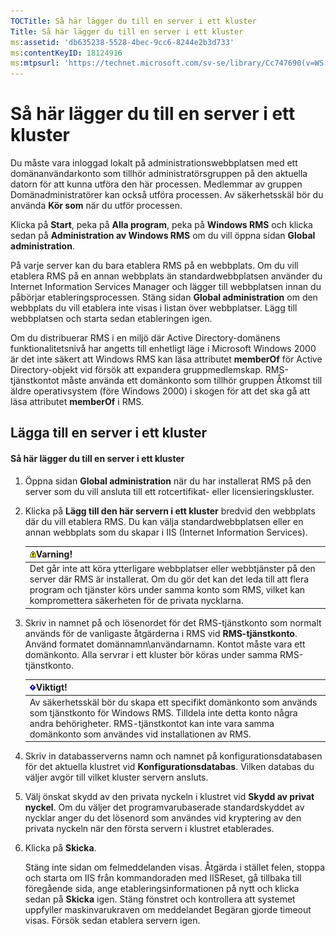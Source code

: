 ```yaml
---
TOCTitle: Så här lägger du till en server i ett kluster
Title: Så här lägger du till en server i ett kluster
ms:assetid: 'db635238-5528-4bec-9cc6-8244e2b3d733'
ms:contentKeyID: 18124916
ms:mtpsurl: 'https://technet.microsoft.com/sv-se/library/Cc747690(v=WS.10)'
---
```


Så här lägger du till en server i ett kluster
=============================================

Du måste vara inloggad lokalt på administrationswebbplatsen med ett domänanvändarkonto som tillhör administratörsgruppen på den aktuella datorn för att kunna utföra den här processen. Medlemmar av gruppen Domänadministratörer kan också utföra processen. Av säkerhetsskäl bör du använda **Kör som** när du utför processen.

Klicka på **Start**, peka på **Alla program**, peka på **Windows RMS** och klicka sedan på **Administration av Windows RMS** om du vill öppna sidan **Global administration**.

På varje server kan du bara etablera RMS på en webbplats. Om du vill etablera RMS på en annan webbplats än standardwebbplatsen använder du Internet Information Services Manager och lägger till webbplatsen innan du påbörjar etableringsprocessen. Stäng sidan **Global administration** om den webbplats du vill etablera inte visas i listan över webbplatser. Lägg till webbplatsen och starta sedan etableringen igen.

Om du distribuerar RMS i en miljö där Active Directory-domänens funktionalitetsnivå har angetts till enhetligt läge i Microsoft Windows 2000 är det inte säkert att Windows RMS kan läsa attributet **memberOf** för Active Directory-objekt vid försök att expandera gruppmedlemskap. RMS-tjänstkontot måste använda ett domänkonto som tillhör gruppen Åtkomst till äldre operativsystem (före Windows 2000) i skogen för att det ska gå att läsa attributet **memberOf** i RMS.

Lägga till en server i ett kluster
----------------------------------

#### Så här lägger du till en server i ett kluster

1.  Öppna sidan **Global administration** när du har installerat RMS på den server som du vill ansluta till ett rotcertifikat- eller licensieringskluster.

2.  Klicka på **Lägg till den här servern i ett kluster** bredvid den webbplats där du vill etablera RMS. Du kan välja standardwebbplatsen eller en annan webbplats som du skapar i IIS (Internet Information Services).

    | ![](images/Cc747690.Warning(WS.10).gif)Varning!                                                                                                                                                                                        |
    |---------------------------------------------------------------------------------------------------------------------------------------------------------------------------------------------------------------------------------------------------------------------|
    | Det går inte att köra ytterligare webbplatser eller webbtjänster på den server där RMS är installerat. Om du gör det kan det leda till att flera program och tjänster körs under samma konto som RMS, vilket kan kompromettera säkerheten för de privata nycklarna. |

3.  Skriv in namnet på och lösenordet för det RMS-tjänstkonto som normalt används för de vanligaste åtgärderna i RMS vid **RMS-tjänstkonto**. Använd formatet domännamn\\användarnamn. Kontot måste vara ett domänkonto. Alla servrar i ett kluster bör köras under samma RMS-tjänstkonto.

    | ![](images/Cc747690.Important(WS.10).gif)Viktigt!                                                                                                                                                                  |
    |-------------------------------------------------------------------------------------------------------------------------------------------------------------------------------------------------------------------------------------------------|
    | Av säkerhetsskäl bör du skapa ett specifikt domänkonto som används som tjänstkonto för Windows RMS. Tilldela inte detta konto några andra behörigheter. RMS-tjänstkontot kan inte vara samma domänkonto som användes vid installationen av RMS. |

4.  Skriv in databasserverns namn och namnet på konfigurationsdatabasen för det aktuella klustret vid **Konfigurationsdatabas**. Vilken databas du väljer avgör till vilket kluster servern ansluts.

5.  Välj önskat skydd av den privata nyckeln i klustret vid **Skydd av privat nyckel**. Om du väljer det programvarubaserade standardskyddet av nycklar anger du det lösenord som användes vid kryptering av den privata nyckeln när den första servern i klustret etablerades.

6.  Klicka på **Skicka**.

    Stäng inte sidan om felmeddelanden visas. Åtgärda i stället felen, stoppa och starta om IIS från kommandoraden med IISReset, gå tillbaka till föregående sida, ange etableringsinformationen på nytt och klicka sedan på **Skicka** igen. Stäng fönstret och kontrollera att systemet uppfyller maskinvarukraven om meddelandet Begäran gjorde timeout visas. Försök sedan etablera servern igen.
